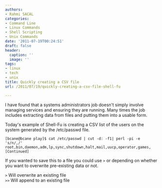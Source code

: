 ```yaml
---
authors:
- Rahmi SACAL
categories:
- Command Line
- Linux Commands
- Shell Scripting
- Unix Commands
date: '2011-07-19T00:24:51'
draft: false
header:
  caption: ''
  image: ''
tags:
- linux
- tech
- unix
title: Quickly creating a CSV file
url: /2011/07/19/quickly-creating-a-csv-file-shell-fu

---
```


I have found that a systems administrators job doesn't simply involve managing services and ensuring they are running. Many times the job includes extracting data from files and putting them into a usable form.

Today's example of Shell-Fu is creating a CSV list of the users on the system generated by the /etc/passwd file.

    [bcane@bcane play]$ cat /etc/passwd | cut -d: -f1| perl -pi -e 's/n/,/'  
    root,bin,daemon,adm,lp,sync,shutdown,halt,mail,uucp,operator,games,[Continued]

If you wanted to save this to a file you could use `>` or  depending on whether you want to overwrite pre-existing data or not.

`>` Will overwrite an existing file  
`>>` Will append to an existing file
